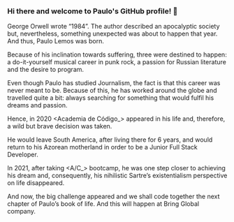 ### Hi there and welcome to Paulo's GitHub profile! 👋

<!--
**paulolemos-overflow/paulolemos-overflow** is a ✨ _special_ ✨ repository because its `README.md` (this file) appears on your GitHub profile.

Here are some ideas to get you started:

- 🔭 I’m currently working on ...
- 🌱 I’m currently learning ...
- 👯 I’m looking to collaborate on ...
- 🤔 I’m looking for help with ...
- 💬 Ask me about ...
- 📫 How to reach me: ...
- 😄 Pronouns: ...
- ⚡ Fun fact: ...
-->

George Orwell wrote “1984”. The author described an apocalyptic society but, nevertheless, something unexpected was about to happen that year. And thus, Paulo Lemos was born.

Because of his inclination towards suffering, three were destined to happen: a do-it-yourself musical career in punk rock, a passion for Russian literature and the desire to program.

Even though Paulo has studied Journalism, the fact is that this career was never meant to be. Because of this, he has worked around the globe and travelled quite a bit: always searching for something that would fulfil his dreams and passion.

Hence, in 2020 <Academia de Código_> appeared in his life and, therefore, a wild but brave decision was taken.

He would leave South America, after living there for 6 years, and would return to his Azorean motherland in order to be a Junior Full Stack Developer.

In 2021, after taking <A/C_> bootcamp, he was one step closer to achieving his dream and, consequently, his nihilistic Sartre’s existentialism perspective on life disappeared.

And now, the big challenge appeared and we shall code together the next chapter of Paulo’s book of life. And this will happen at Bring Global company.
